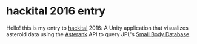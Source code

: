 # hackital 2016 entry

Hello! this is my entry to [hackital](http://hackital.com) 2016: A Unity application that visualizes asteroid data using the [Asterank](http://asterank.com) API to query JPL's [Small Body Database](http://ssd.jpl.nasa.gov/sbdb.cgi).
